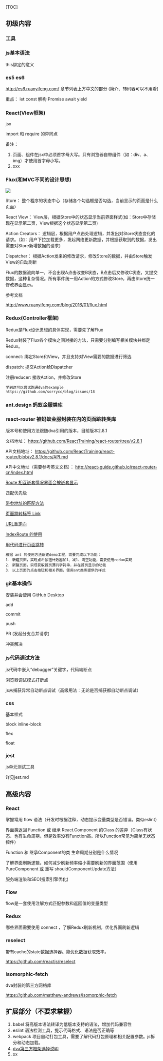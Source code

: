 [TOC]

## 初级内容

### 工具



### js基本语法

this绑定的意义





### es5  es6

http://es6.ruanyifeng.com/ 章节列表上方中文的部分
(简介、转码器可以不用看)

重点：
let const
解构
Promise
await 
yield





### React(View框架)

jsx

import 和 require 的异同点



备注：

1. 页面、组件在jsx中必须首字母大写。只有浏览器自带组件（如：div、a、img）才使用首字母小写。
2. xxx







### Flux(和MVC不同的设计思想)

<img src="./img/flux.jpg" />

Store： 整个程序的状态中心（存储各个勾选框是否勾选，当前显示的页面是什么页面）

React View： View层，根据Store中的状态显示当前界面样式(如：Store中存储现在显示第二页，View根据这个状态显示第二页)

Action Creators： 逻辑层，根据用户点击处理逻辑，并发出对Store状态变化的请求。（如：用户下拉加载更多，发起网络更新数据，并根据获取到的数据，发出需要对Store新增数据的请求）

Dispatcher： 根据Action发来的修改请求，修改Store的数据，并由Store触发View的自动刷新



Flux的数据流向单一，不会出现A点击改变B状态，B点击后又修改C状态，又提交数据，这种复杂情况。所有事件统一用Action的方式修改Store，再由Store统一修改界面显示。



参考文档

http://www.ruanyifeng.com/blog/2016/01/flux.html





### Redux(Controller框架)

Redux是Flux设计思想的具体实现，需要先了解Flux

Redux封装了Flux各个模块之间对接的方法，只需要分别编写相关模块并绑定Redux。



connect: 绑定Store和View，并且支持对View需要的数据进行筛选

dispatch: 提交Action给Dispatcher

注册reducer: 接收Action，并修改Store



```
学到这可以尝试跑通dva的example
https://github.com/sorrycc/blog/issues/18
```





### ant.design  蚂蚁金服类库





### react-router 被蚂蚁金服封装在内的页面跳转类库

版本号和使用方法跟随dva引用的版本，目前版本2.8.1

文档地址： https://github.com/ReactTraining/react-router/tree/v2.8.1

API文档地址： https://github.com/ReactTraining/react-router/blob/v2.8.1/docs/API.md

API中文地址（需要参考英文文档）： http://react-guide.github.io/react-router-cn/index.html



[Route 相互嵌套情况界面会被嵌套显示](https://github.com/reactjs/react-router-tutorial/blob/master/lessons/04-nested-routes/README.md)

匹配优先级

[带参地址的匹配方法](https://github.com/reactjs/react-router-tutorial/blob/master/lessons/06-params/README.md)

[页面跳转标签 Link](https://github.com/reactjs/react-router-tutorial/blob/master/lessons/03-navigating-with-link/README.md)

[URL重定向](https://github.com/ReactTraining/react-router/blob/v2.8.1/docs/API.md#redirect)

[IndexRoute 的使用](https://github.com/reactjs/react-router-tutorial/blob/master/lessons/08-index-routes/README.md)

[用代码进行页面跳转](https://github.com/ReactTraining/react-router/blob/v2.8.1/docs/API.md#routercontext)



```
根据 ant 的使用方法新建demo工程，需要完成以下功能：
1. 新建页面，实现点击按钮计数器加1、减1、清空功能，需要使用redux实现
2. 新建页面，实现获取首页源码字符串，并在首页显示的功能
3. 以上页面的点击按钮和相关界面，使用ant类库提供的样式
```





### git基本操作 

安装并会使用 GitHub Desktop

add

commit

push

PR (发起分支合并请求)

冲突解决





### js代码调试方法

js代码中嵌入“debugger”关键字，代码端断点

浏览器调试模式打断点

js未捕获异常自动断点调试（高级用法：无论是否捕获都自动断点调试）





### css 

基本样式

block  inline-block 

flex 

float





### jest

js单元测试工具

详见jest.md





## 高级内容

### React

掌握常用 flow 语法（开发时根据注释，动态提示变量类型是否错误。类似eslint）

界面类返回 Function 或 继承 React.Component 的Class 的差异（Class有状态、也有生命周期，但是效率没有Function高。所以Function常见为简单无状态控件）

Function 和 继承Component的类 生命周期分别是什么情况

了解界面刷新逻辑，如何减少刷新频率缩小需要刷新的界面范围（使用PureComponent 或 重写 shouldComponentUpdate方法）

服务端渲染和SEO(搜索引擎优化)





### Flow

flow是一套使用注解方式匹配参数和返回值的变量类型





### Redux

哪些界面需要使用 connect ，了解Redux刷新机制，优化界面刷新逻辑





### reselect

带有cache的state数据选择器。能优化数据获取效率。

https://github.com/reactjs/reselect





### isomorphic-fetch

dva封装的第三方网络库

https://github.com/matthew-andrews/isomorphic-fetch





## 扩展部分（不要求掌握）

1. babel 将高版本语法转译为低版本支持的语法，增加代码兼容性
2. eslint 语法检测工具，提示代码格式、语法是否正确等
3. webpack 项目自动打包工具，需要了解代码打包原理和相关配置参数。js拆分和动态加载。
4. [dva第三方框架选择说明](https://github.com/sorrycc/blog/issues/1)
5. xx